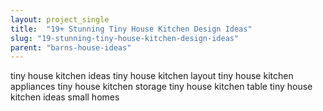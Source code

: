 ```yaml
---
layout: project_single
title:  "19+ Stunning Tiny House Kitchen Design Ideas"
slug: "19-stunning-tiny-house-kitchen-design-ideas"
parent: "barns-house-ideas"
---
```

tiny house kitchen ideas tiny house kitchen layout tiny house kitchen appliances tiny house kitchen storage tiny house kitchen table tiny house kitchen ideas small homes